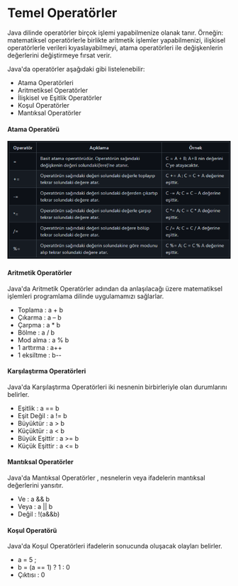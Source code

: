 # Temel Operatörler
Java dilinde operatörler birçok işlemi yapabilmenize olanak tanır. Örneğin: matematiksel operatörlerle birlikte aritmetik işlemler yapabilmenizi, ilişkisel operatörlerle verileri kıyaslayabilmeyi, atama operatörleri ile değişkenlerin değerlerini değiştirmeye fırsat verir.

Java'da operatörler aşağıdaki gibi listelenebilir:

* Atama Operatörleri
* Aritmetiksel Operatörler
* İlişkisel ve Eşitlik Operatörler
* Koşul Operatörler
* Mantıksal Operatörler

#### Atama Operatörü

![table](../assets/operator.png)

#### Aritmetik Operatörler
Java'da Aritmetik Operatörler adından da anlaşılacağı üzere matematiksel işlemleri programlama dilinde uygulamamızı sağlarlar.

* Toplama : a + b
* Çıkarma : a – b
* Çarpma : a * b
* Bölme : a / b
* Mod alma : a % b
* 1 arttırma : a++
* 1 eksiltme : b--

#### Karşılaştırma Operatörleri
Java'da Karşılaştırma Operatörleri iki nesnenin birbirleriyle olan durumlarını belirler.

* Eşitlik : a == b
* Eşit Değil : a != b
* Büyüktür : a > b
* Küçüktür : a < b
* Büyük Eşittir : a >= b
* Küçük Eşittir : a <= b

#### Mantıksal Operatörler
Java'da Mantıksal Operatörler , nesnelerin veya ifadelerin mantıksal değerlerini yansıtır.

* Ve : a && b
* Veya : a || b
* Değil : !(a&&b)

#### Koşul Operatörü
Java'da Koşul Operatörleri ifadelerin sonucunda oluşacak olayları belirler.

* a = 5 ;
* b = (a == 1) ? 1 : 0
* Çıktısı : 0